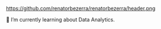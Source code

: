 https://github.com/renatorbezerra/renatorbezerra/header.png

🌱 I’m currently learning about Data Analytics.
